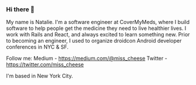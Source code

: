### Hi there 👋

My name is Natalie. I'm a software engineer at CoverMyMeds, where I build software to help people get the medicine they need to live healthier lives. I work with Rails and React, and always excited to learn something new.
Prior to becoming an engineer, I used to organize droidcon Android developer conferences in NYC & SF.

Follow me:
Medium - https://medium.com/@miss_cheese
Twitter - https://twitter.com/miss_cheese

I'm based in New York City.

<!--
**Miss-Cheese/Miss-Cheese** is a ✨ _special_ ✨ repository because its `README.md` (this file) appears on your GitHub profile.

Here are some ideas to get you started:

- 🔭 I’m currently working on ...
- 🌱 I’m currently learning ...
- 👯 I’m looking to collaborate on ...
- 🤔 I’m looking for help with ...
- 💬 Ask me about ...
- 📫 How to reach me: ...
- 😄 Pronouns: ...
- ⚡ Fun fact: ...
-->
